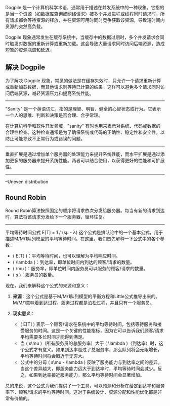 Dogpile 是一个计算机科学术语，通常用于描述在并发系统中的一种现象。它指的是当一个资源（如数据库查询或网络请求）被多个并发进程或线程同时请求时，所有请求都会等待资源的释放，并在资源可用时同时竞争获取该资源，导致短时间内资源的突然高负载。

Dogpile 现象通常发生在缓存系统中，当缓存中的数据过期时，多个并发请求会同时触发对数据的重新计算或重新加载。这会导致大量请求同时访问后端资源，造成短暂的资源瓶颈和延迟。

解决 Dogpile
---
为了解决 Dogpile 现象，常见的做法是在缓存失效时，只允许一个请求重新计算或重新加载数据，而其他请求则等待已计算的结果。这样可以避免多个请求同时访问后端资源，减轻资源压力和提高系统性能。


---
"Sanity" 是一个英语词汇，指的是理智、明智、健全的心智状态或行为。它表示一个人的思维、判断和决策是否合理、合乎常理。

在计算机科学和软件开发领域，"sanity" 有时也用来表示对系统、代码或数据的合理性检查。这种检查通常是为了确保系统或代码的正确性、稳定性和安全性，以防止可能导致不正常行为或错误的问题。


---
垂直扩展是通过增加单个服务器的处理能力来提升系统性能，而水平扩展是通过添加更多的服务器来提升系统性能。两者可以结合使用，以获得更好的性能和可扩展性。



---
–Uneven distribution

Round Robin
---
Round Robin算法按照固定的顺序将请求依次分发给服务器。每当有新的请求到达时，算法将该请求分发给下一个服务器，循环往复。


---
平均等待时间公式 E[T] = 1 / (sμ - λ)
这个公式是排队论中的一个基本公式，用于描述M/M/1队列模型的平均等待时间。在这里，我们首先解释一下公式中的各个参数：

- \( E[T] \)：平均等待时间，也可以理解为平均响应时间。
- \( \lambda \)：到达率，即单位时间内到达的顾客/请求的数量。
- \( \mu \)：服务率，即单位时间内服务员可以服务的顾客/请求的数量。
- \( s \)：服务员的数量。

现在，我们来解释这个公式的来源和意义：

1. **来源**：这个公式是基于M/M/1队列模型的平衡方程和Little公式推导出来的。M/M/1意味着到达过程、服务过程都是泊松过程，并且只有一个服务员。

2. **现实意义**：
   - \( E[T] \) 表示一个顾客/请求在系统中的平均等待时间，包括等待服务和接受服务的时间。这是一个关键的性能指标，因为它可以告诉我们顾客/请求平均需要多长时间才能得到满足。
   - 当 \( s\mu \)（所有服务员的总服务率）大于 \( \lambda \)（到达率）时，这个公式才有意义。如果到达率超过了总服务率，那么队列将会无限增长，平均等待时间将会趋近于无穷大。
   - 公式中的分母 \( s\mu - \lambda \) 反映了服务能力与到达率之间的差异。当这个差异越大，即服务能力远大于到达率时，平均等待时间会减少。反之，如果到达率接近服务能力，那么平均等待时间会显著增加。

总的来说，这个公式为我们提供了一个工具，可以预测和分析在给定到达率和服务率下，顾客/请求的平均等待时间。这对于系统设计、资源分配和性能优化都是非常有价值的。